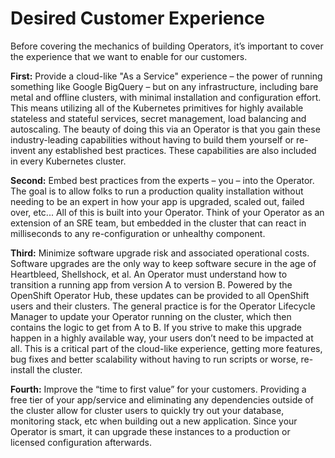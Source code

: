 # Desired Customer Experience

Before covering the mechanics of building Operators, it’s important to cover the experience that we want to enable for our customers.

**First:** Provide a cloud-like "As a Service" experience – the power of running something like Google BigQuery – but on any infrastructure, including bare metal and offline clusters, with minimal installation and configuration effort. This means utilizing all of the Kubernetes primitives for highly available stateless and stateful services, secret management, load balancing and autoscaling. The beauty of doing this via an Operator is that you gain these industry-leading capabilities without having to build them yourself or re-invent any established best practices. These capabilities are also included in every Kubernetes cluster.

**Second:** Embed best practices from the experts – you – into the Operator. The goal is to allow folks to run a production quality installation without needing to be an expert in how your app is upgraded, scaled out, failed over, etc... All of this is built into your Operator. Think of your Operator as an extension of an SRE team, but embedded in the cluster that can react in milliseconds to any re-configuration or unhealthy component.

**Third:** Minimize software upgrade risk and associated operational costs. Software upgrades are the only way to keep software secure in the age of Heartbleed, Shellshock, et al. An Operator must understand how to transition a running app from version A to version B. Powered by the OpenShift Operator Hub, these updates can be provided to all OpenShift users and their clusters. The general practice is for the Operator Lifecycle Manager to update your Operator running on the cluster, which then contains the logic to get from A to B. If you strive to make this upgrade happen in a highly available way, your users don’t need to be impacted at all. This is a critical part of the cloud-like experience, getting more features, bug fixes and better scalability without having to run scripts or worse, re-install the cluster.

**Fourth:** Improve the “time to first value” for your customers. Providing a free tier of your app/service and eliminating any dependencies outside of the cluster allow for cluster users to quickly try out your database, monitoring stack, etc when building out a new application. Since your Operator is smart, it can upgrade these instances to a production or licensed configuration afterwards.

